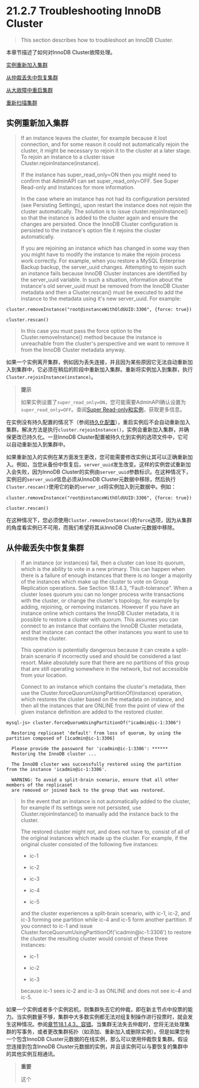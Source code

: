 # 21.2.7 Troubleshooting InnoDB Cluster
>This section describes how to troubleshoot an InnoDB Cluster.

本章节描述了如何对InnoDB Cluster故障处理。

[实例重新加入集群](#实例重新加入集群)

[从仲裁丢失中恢复集群](#从仲裁丢失中恢复集群)

[从大故障中重启集群](#从大故障中重启集群)

[重新扫描集群](#重新扫描集群)

## 实例重新加入集群
>If an instance leaves the cluster, for example because it lost connection, and for some reason it could not automatically rejoin the cluster, it might be necessary to rejoin it to the cluster at a later stage. To rejoin an instance to a cluster issue Cluster.rejoinInstance(instance).
>
>If the instance has super_read_only=ON then you might need to confirm that AdminAPI can set super_read_only=OFF. See Super Read-only and Instances for more information.
>
>In the case where an instance has not had its configuration persisted (see Persisting Settings), upon restart the instance does not rejoin the cluster automatically. The solution is to issue cluster.rejoinInstance() so that the instance is added to the cluster again and ensure the changes are persisted. Once the InnoDB Cluster configuration is persisted to the instance's option file it rejoins the cluster automatically.
>
>If you are rejoining an instance which has changed in some way then you might have to modify the instance to make the rejoin process work correctly. For example, when you restore a MySQL Enterprise Backup backup, the server_uuid changes. Attempting to rejoin such an instance fails because InnoDB Cluster instances are identified by the server_uuid variable. In such a situation, information about the instance's old server_uuid must be removed from the InnoDB Cluster metadata and then a Cluster.rescan() must be executed to add the instance to the metadata using it's new server_uuid. For example:
```
cluster.removeInstance("root@instanceWithOldUUID:3306", {force: true})

cluster.rescan()
```
>In this case you must pass the force option to the Cluster.removeInstance() method because the instance is unreachable from the cluster's perspective and we want to remove it from the InnoDB Cluster metadata anyway.

如果一个实例离开集群，例如因为丢失连接，并且因为某些原因它无法自动重新加入到集群中，它必须在稍后的阶段中重新加入集群。重新将实例加入到集群，执行`Cluster.rejoinInstance(instance)`。

>**提示**
>
>如果实例设置了`super_read_only=ON`，您可能需要AdminAPI确认设置为`super_read_only=OFF`。查阅[Super Read-only和实例](https://dev.mysql.com/doc/refman/8.0/en/innodb-cluster-tips.html#super-read-only-on-instance)，获取更多信息。

在实例没有持久配置的情况下（参阅[持久化配置](https://dev.mysql.com/doc/refman/8.0/en/admin-api-overview.html#admin-api-persisting-settings)），重启实例后不会自动重新加入集群。解决方法是执行`cluster.rejoinInstance()`，实例会重新加入集群，并确保更改已持久化。一旦InnoDB Cluster配置被持久化到实例的选项文件中，它可以自动重新加入到集群中。

如果重新加入的实例在某方面发生更改，您可能需要修改实例让其可以正确重新加入。例如，当您从备份中恢复后，`server_uuid`发生改变。这样的实例尝试重新加入会失败，因为InnoDB Cluster的实例由`server_uuid`参数标识。在这种情况下，实例旧的`server_uuid`信息必须从InnoDB Cluster元数据中移除，然后执行`Cluster.rescan()`使用它的新的`server_id`将实例加入到元数据中。例如：
```
cluster.removeInstance("root@instanceWithOldUUID:3306", {force: true})

cluster.rescan()
```
在这种情况下，您必须使用`Cluster.removeInstance()`的`force`选项，因为从集群的角度看实例已不可用，而我们希望将其从InnoDB Cluster元数据中移除。

## 从仲裁丢失中恢复集群
>If an instance (or instances) fail, then a cluster can lose its quorum, which is the ability to vote in a new primary. This can happen when there is a failure of enough instances that there is no longer a majority of the instances which make up the cluster to vote on Group Replication operations. See Section 18.1.4.3, “Fault-tolerance”. When a cluster loses quorum you can no longer process write transactions with the cluster, or change the cluster's topology, for example by adding, rejoining, or removing instances. However if you have an instance online which contains the InnoDB Cluster metadata, it is possible to restore a cluster with quorum. This assumes you can connect to an instance that contains the InnoDB Cluster metadata, and that instance can contact the other instances you want to use to restore the cluster.
>
>This operation is potentially dangerous because it can create a split-brain scenario if incorrectly used and should be considered a last resort. Make absolutely sure that there are no partitions of this group that are still operating somewhere in the network, but not accessible from your location.
>
>Connect to an instance which contains the cluster's metadata, then use the Cluster.forceQuorumUsingPartitionOf(instance) operation, which restores the cluster based on the metadata on instance, and then all the instances that are ONLINE from the point of view of the given instance definition are added to the restored cluster.
```
mysql-js> cluster.forceQuorumUsingPartitionOf("icadmin@ic-1:3306")

  Restoring replicaset 'default' from loss of quorum, by using the partition composed of [icadmin@ic-1:3306]

  Please provide the password for 'icadmin@ic-1:3306': ******
  Restoring the InnoDB cluster ...

  The InnoDB cluster was successfully restored using the partition from the instance 'icadmin@ic-1:3306'.

  WARNING: To avoid a split-brain scenario, ensure that all other members of the replicaset
  are removed or joined back to the group that was restored.
```
>In the event that an instance is not automatically added to the cluster, for example if its settings were not persisted, use Cluster.rejoinInstance() to manually add the instance back to the cluster.
>
>The restored cluster might not, and does not have to, consist of all of the original instances which made up the cluster. For example, if the original cluster consisted of the following five instances:
>
>- ic-1
>
>- ic-2
>
>- ic-3
>
>- ic-4
>
>- ic-5
>
>and the cluster experiences a split-brain scenario, with ic-1, ic-2, and ic-3 forming one partition while ic-4 and ic-5 form another partition. If you connect to ic-1 and issue Cluster.forceQuorumUsingPartitionOf('icadmin@ic-1:3306') to restore the cluster the resulting cluster would consist of these three instances:
>
>- ic-1
>
>- ic-2
>
>- ic-3
>
>because ic-1 sees ic-2 and ic-3 as ONLINE and does not see ic-4 and ic-5.

如果一个实例或者多个实例宕机，则集群失去它的仲裁，即在新主节点中投票的能力。当实例数量不够，集群中大多数实例都无法对组复制操作进行投票时，就会发生这种情况。参阅[章节18.1.4.3，容错](https://dev.mysql.com/doc/refman/8.0/en/group-replication-fault-tolerance.html)。当集群无法失去仲裁时，您将无法处理集群的写事务，或者更改集群拓扑（如添加、重新加入或删除实例）。但是如果您有一个包含InnoDB Cluster元数据的在线实例，那么可以使用仲裁恢复集群。假设您连接到包含InnoDB Cluster元数据的实例，并且该实例可以与要恢复的集群中的其他实例互相通讯。
>**重要**
>
>这个
